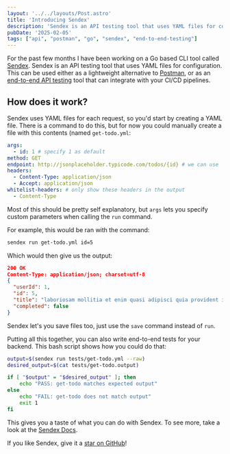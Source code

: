 ```yaml
---
layout: '../../layouts/Post.astro'
title: 'Introducing Sendex'
description: 'Sendex is an API testing tool that uses YAML files for configuration'
pubDate: '2025-02-05'
tags: ["api", "postman", "go", "sendex", "end-to-end-testing"]
---
```


For the past few months I have been working on a Go based CLI tool called [Sendex](https://sendex.dev). Sendex is an API testing tool that uses YAML files for configuration. This can be used either as a lightweight alternative to [Postman](https://www.postman.com), or as an [end-to-end API testing](https://sendex.dev/learn-more/testing/) tool that can integrate with your CI/CD pipelines.

## How does it work?

Sendex uses YAML files for each request, so you'd start by creating a YAML file. There is a command to do this, but for now you could manually create a file with this contents (named `get-todo.yml`:

```yaml
args:
  - id: 1 # specify 1 as default
method: GET
endpoint: http://jsonplaceholder.typicode.com/todos/{id} # we can use 'id' here
headers:
  - Content-Type: application/json
  - Accept: application/json
whitelist-headers: # only show these headers in the output
  - Content-Type
```

Most of this should be pretty self explanatory, but `args` lets you specify custom parameters when calling the `run` command.

For example, this would be ran with the command:

```sh
sendex run get-todo.yml id=5
```

Which would then give us the output:

```json
200 OK
Content-Type: application/json; charset=utf-8
{
  "userId": 1,
  "id": 5,
  "title": "laboriosam mollitia et enim quasi adipisci quia provident illum",
  "completed": false
}
```

Sendex let's you save files too, just use the `save` command instead of `run`.

Putting all this together, you can also write end-to-end tests for your backend. This bash script shows how you could do that:

```sh
output=$(sendex run tests/get-todo.yml --raw)
desired_output=$(cat tests/get-todo.output)

if [ "$output" = "$desired_output" ]; then
    echo "PASS: get-todo matches expected output"
else
    echo "FAIL: get-todo does not match output"
    exit 1
fi
```

This gives you a taste of what you can do with Sendex. To see more, take a look at the [Sendex Docs](https://sendex.dev/getting-started/intro/).

If you like Sendex, give it a [star on GitHub](https://github.com/hadlow/sendex)!
